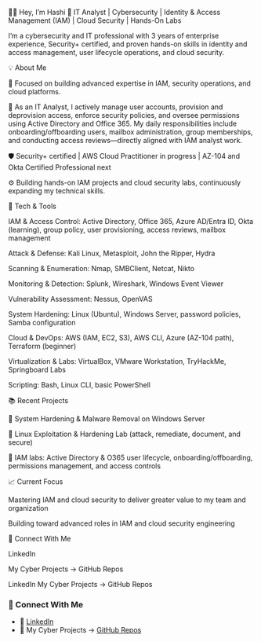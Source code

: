 👋🏽 Hey, I’m Hashi
🚀 IT Analyst | Cybersecurity | Identity & Access Management (IAM) | Cloud Security | Hands-On Labs

I’m a cybersecurity and IT professional with 3 years of enterprise experience, Security+ certified, and proven hands-on skills in identity and access management, user lifecycle operations, and cloud security.

💡 About Me

🎯 Focused on building advanced expertise in IAM, security operations, and cloud platforms.

💼 As an IT Analyst, I actively manage user accounts, provision and deprovision access, enforce security policies, and oversee permissions using Active Directory and Office 365. My daily responsibilities include onboarding/offboarding users, mailbox administration, group memberships, and conducting access reviews—directly aligned with IAM analyst work.

🛡️ Security+ certified | AWS Cloud Practitioner in progress | AZ-104 and Okta Certified Professional next

⚙️ Building hands-on IAM projects and cloud security labs, continuously expanding my technical skills.

🧰 Tech & Tools

IAM & Access Control: Active Directory, Office 365, Azure AD/Entra ID, Okta (learning), group policy, user provisioning, access reviews, mailbox management

Attack & Defense: Kali Linux, Metasploit, John the Ripper, Hydra

Scanning & Enumeration: Nmap, SMBClient, Netcat, Nikto

Monitoring & Detection: Splunk, Wireshark, Windows Event Viewer

Vulnerability Assessment: Nessus, OpenVAS

System Hardening: Linux (Ubuntu), Windows Server, password policies, Samba configuration

Cloud & DevOps: AWS (IAM, EC2, S3), AWS CLI, Azure (AZ-104 path), Terraform (beginner)

Virtualization & Labs: VirtualBox, VMware Workstation, TryHackMe, Springboard Labs

Scripting: Bash, Linux CLI, basic PowerShell

📚 Recent Projects

🔐 System Hardening & Malware Removal on Windows Server

🧱 Linux Exploitation & Hardening Lab (attack, remediate, document, and secure)

🔑 IAM labs: Active Directory & O365 user lifecycle, onboarding/offboarding, permissions management, and access controls

📈 Current Focus

Mastering IAM and cloud security to deliver greater value to my team and organization

Building toward advanced roles in IAM and cloud security engineering

🔗 Connect With Me

LinkedIn

My Cyber Projects → GitHub Repos

LinkedIn
My Cyber Projects → GitHub Repos


### 🔗 Connect With Me
- 💼 [LinkedIn](https://www.linkedin.com/in/hashihashi/)  
- 🧠 My Cyber Projects → [GitHub Repos](https://github.com/Hashi-Git/Hashi-Git/edit/main/README.md)
  
  
